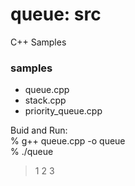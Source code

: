 queue: src
===============

C++ Samples
 
### samples
- queue.cpp  
- stack.cpp  
- priority_queue.cpp  

Buid and Run:  
% g++ queue.cpp -o queue  
% ./queue  
> 1 2 3 

   